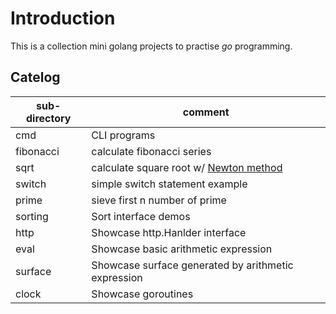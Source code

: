 # Introduction

This is a collection mini golang projects to practise *go* programming.

## Catelog

| sub-directory      | comment                                             |
| ------------------ | ----------------------------------------------------|
| cmd                | CLI programs                                        |
| fibonacci          | calculate fibonacci series                          |
| sqrt               | calculate square root w/ [Newton method][1]         |
| switch             | simple switch statement example                     |
| prime              | sieve first n number of prime                       |
| sorting            | Sort interface demos                                |
| http               | Showcase http.Hanlder interface                     |
| eval               | Showcase basic arithmetic expression                |
| surface            | Showcase surface generated by arithmetic expression |
| clock              | Showcase goroutines                                 |

[1]: https://en.wikipedia.org/wiki/Newton%27s_method
